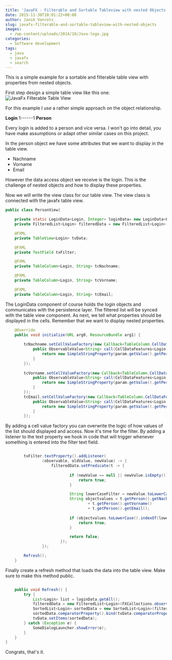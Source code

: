 ```yaml
---
title: 'JavaFX - Filterable and Sortable Tableview with nested Objects'
date: 2015-11-30T10:01:22+00:00
author: Janik Vonrotz
slug: javafx-filterable-and-sortable-tableview-with-nested-objects
images:
  - /wp-content/uploads/2014/10/Java-logo.jpg
categories:
  - Software development
tags:
  - java
  - javafx
  - search
---
```

This is a simple example for a sortable and filterable table view with properties from nested objects.
<!--more-->
First step design a simple table view like this one:
![JavaFx Filterable Table View](/wp-content/uploads/2015/10/JavaFx-Filterable-Table-View.png)

For this example I use a rather simple approach on the object relationship.

**Login** 1------1 **Person**

Every login is added to a person and vice versa. I won't go into detail, you have make assumptions or adapt other similar cases on this project.

In the person object we have some attributes that we want to display in the table view.

* Nachname
* Vorname
* Email

However the data access object we receive is the login. This is the challenge of nested objects and how to display these properties.

Now we will write the view class for our table view. The view class is connected with the javafx table view.
```java
public class PersonView{

	private static LoginData<Login, Integer> loginData= new LoginData<Login, Integer>(Login.class);
	private FilteredList<Login> filteredData = new FilteredList<Login>(FXCollections.observableArrayList(),	p -> true);

	@FXML
	private TableView<Login> tvData;

	@FXML
	private TextField txFilter;

	@FXML
	private TableColumn<Login, String> tcNachname;

	@FXML
	private TableColumn<Login, String> tcVorname;

	@FXML
	private TableColumn<Login, String> tcEmail;
```
The LoginData component of course holds the login objects and communicates with the persistence layer.
The filtered list will be synced with the table view component.
As next, we tell what properties should be displayed in the cells. Remember that we want to display nested properties.

```java
	@Override
	public void initialize(URL arg0, ResourceBundle arg1) {
		
		tcNachname.setCellValueFactory(new Callback<TableColumn.CellDataFeatures<Login,String>,ObservableValue<String>>() {  
			public ObservableValue<String> call(CellDataFeatures<Login, String> param) {
				return new SimpleStringProperty(param.getValue().getPerson().getNachname());
			}  
		});
		
		tcVorname.setCellValueFactory(new Callback<TableColumn.CellDataFeatures<Login,String>,ObservableValue<String>>() {  
			public ObservableValue<String> call(CellDataFeatures<Login, String> param) {
				return new SimpleStringProperty(param.getValue().getPerson().getVorname());
			}  
		});
		tcEmail.setCellValueFactory(new Callback<TableColumn.CellDataFeatures<Login,String>,ObservableValue<String>>() {  
			public ObservableValue<String> call(CellDataFeatures<Login, String> param) {
				return new SimpleStringProperty(param.getValue().getPerson().getEmail());
			}  
		});

```

By adding a cell value factory you can overwrite the logic of how values of the list should displayed and access.
Now it's time for the filter. By adding a listener to the text property we hook in code that will trigger whenever something is entered into the filter text field.

```java

		txFilter.textProperty().addListener(
				(observable, oldValue, newValue) -> {
					filteredData.setPredicate(t -> {
						
							if (newValue == null || newValue.isEmpty()) {
								return true;
							}

							String lowerCaseFilter = newValue.toLowerCase();
							String objectvalues = t.getPerson().getNachname() 
									+ t.getPerson().getVorname()
									+ t.getPerson().getEmail();
											
							if (objectvalues.toLowerCase().indexOf(lowerCaseFilter) != -1) {
								return true; 
							}

							return false;
						});
				});		

		Refresh();
	}

```

Finally create a refresh method that loads the data into the table view. Make sure to make this method public.

```java

	public void Refresh() {
		try {	
			List<Login> list = loginData.getAll();
			filteredData = new FilteredList<Login>(FXCollections.observableArrayList(list),	p -> true);
			SortedList<Login> sortedData = new SortedList<Login>(filteredData);
			sortedData.comparatorProperty().bind(tvData.comparatorProperty());
			tvData.setItems(sortedData);
		} catch (Exception e) {
			SomeDialogLauncher.showError(e);
		}
	}
}
```

Congrats, that's it.